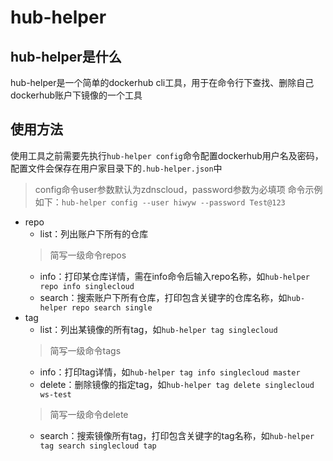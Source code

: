 # hub-helper
## hub-helper是什么
hub-helper是一个简单的dockerhub cli工具，用于在命令行下查找、删除自己dockerhub账户下镜像的一个工具
## 使用方法
使用工具之前需要先执行`hub-helper config`命令配置dockerhub用户名及密码，配置文件会保存在用户家目录下的`.hub-helper.json`中
> config命令user参数默认为zdnscloud，password参数为必填项
命令示例如下：`hub-helper config --user hiwyw --password Test@123`
* repo
    * list：列出账户下所有的仓库
    > 简写一级命令repos
    * info：打印某仓库详情，需在info命令后输入repo名称，如`hub-helper repo info singlecloud`
    * search：搜索账户下所有仓库，打印包含关键字的仓库名称，如`hub-helper repo search single`
* tag
    * list：列出某镜像的所有tag，如`hub-helper tag singlecloud`
    > 简写一级命令tags
    * info：打印tag详情，如`hub-helper tag info singlecloud master`
    * delete：删除镜像的指定tag，如`hub-helper tag delete singlecloud ws-test`
    > 简写一级命令delete
    * search：搜索镜像所有tag，打印包含关键字的tag名称，如`hub-helper tag search singlecloud tap`

